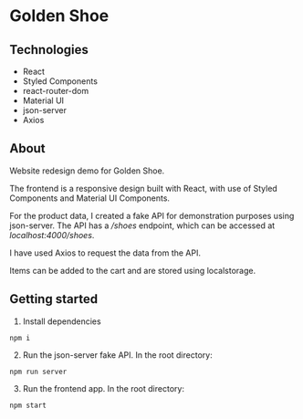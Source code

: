 # Golden Shoe

## Technologies

- React
- Styled Components
- react-router-dom
- Material UI
- json-server
- Axios

## About

Website redesign demo for Golden Shoe.

The frontend is a responsive design built with React, with use of Styled Components and Material UI Components.

For the product data, I created a fake API for demonstration purposes using json-server.
The API has a _/shoes_ endpoint, which can be accessed at _localhost:4000/shoes_.

I have used Axios to request the data from the API.

Items can be added to the cart and are stored using localstorage.

## Getting started

1. Install dependencies

```
npm i
```

2. Run the json-server fake API. In the root directory:

```
npm run server
```

3. Run the frontend app. In the root directory:

```
npm start
```

